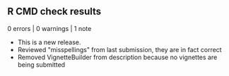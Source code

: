 ## R CMD check results

0 errors | 0 warnings | 1 note

* This is a new release.
* Reviewed "misspellings" from last submission, they are in fact correct
* Removed VignetteBuilder from description because no vignettes are being submitted 
